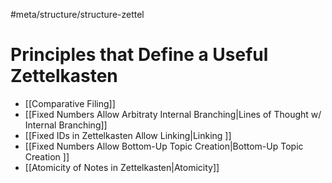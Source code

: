 #meta/structure/structure-zettel 

# Principles that Define a Useful Zettelkasten

- [[Comparative Filing]]
- [[Fixed Numbers Allow Arbitraty Internal Branching|Lines of Thought w/ Internal Branching]]
- [[Fixed IDs in Zettelkasten Allow Linking|Linking ]]
- [[Fixed Numbers Allow Bottom-Up Topic Creation|Bottom-Up Topic Creation ]]
- [[Atomicity of Notes in Zettelkasten|Atomicity]]